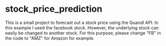 # stock_price_prediction
This is a small project to forecast out a stock price using the Quandl API. In this example I used the facebook stock. However, the underlying stock can easily be changed to another stock. For this purpose, please change "FB" in the code to "AMZ" for Amazon for example.
